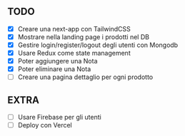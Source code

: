 ## TODO

- [x] Creare una next-app con TailwindCSS
- [x] Mostrare nella landing page i prodotti nel DB
- [x] Gestire login/register/logout degli utenti con Mongodb
- [x] Usare Redux come state management
- [x] Poter aggiungere una Nota
- [x] Poter eliminare una Nota
- [ ] Creare una pagina dettaglio per ogni prodotto

## EXTRA

- [ ] Usare Firebase per gli utenti
- [ ] Deploy con Vercel
